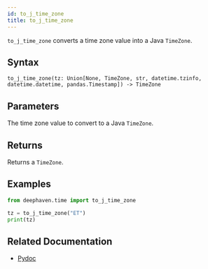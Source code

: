 ```yaml
---
id: to_j_time_zone
title: to_j_time_zone
---
```


`to_j_time_zone` converts a time zone value into a Java `TimeZone`.

## Syntax

```
to_j_time_zone(tz: Union[None, TimeZone, str, datetime.tzinfo, datetime.datetime, pandas.Timestamp]) -> TimeZone
```

## Parameters

<ParamTable>
<Param name="tz" type="Union[None, TimeZone, str, datetime.tzinfo, datetime.datetime, pandas.Timestamp]">

The time zone value to convert to a Java `TimeZone`.

</Param>
</ParamTable>

## Returns

Returns a `TimeZone`.

## Examples

```python
from deephaven.time import to_j_time_zone

tz = to_j_time_zone("ET")
print(tz)
```

## Related Documentation

- [Pydoc](https://deephaven.io/core/pydoc/code/deephaven.time.html#deephaven.time.to_j_time_zone)
